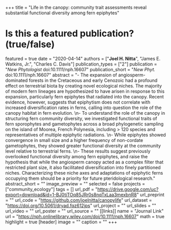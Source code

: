 +++
title = "Life in the canopy: community trait assessments reveal substantial functional diversity among fern epiphytes"
# Is this a featured publication? (true/false)
featured = true
date = "2020-04-14"
authors = ["**Joel H. Nitta**", "James E. Watkins, Jr.", "Charles C. Davis"]
publication_types = ["2"]
publication = "_New Phytologist_ doi:10.1111/nph.16607"
publication_short = "_New Phyt._ doi:10.1111/nph.16607"
abstract = "- The expansion of angiosperm-dominated forests in the Cretaceous and early Cenozoic had a profound effect on terrestrial biota by creating novel ecological niches. The majority of modern fern lineages are hypothesized to have arisen in response to this expansion, particularly fern epiphytes that radiated into the canopy. Recent evidence, however, suggests that epiphytism does not correlate with increased diversification rates in ferns, calling into question the role of the canopy habitat in fern evolution. \n- To understand the role of the canopy in structuring fern community diversity, we investigated functional traits of fern sporophytes and gametophytes across a broad phylogenetic sampling on the island of Moorea, French Polynesia, including > 120 species and representatives of multiple epiphytic radiations. \n- While epiphytes showed convergence in small size and a higher frequency of non-cordate gametophytes, they showed greater functional diversity at the community level relative to terrestrial ferns. \n- These results suggest previously overlooked functional diversity among fern epiphytes, and raise the hypothesis that while the angiosperm canopy acted as a complex filter that restricted plant size, it also facilitated diversification into finely partitioned niches. Characterizing these niche axes and adaptations of epiphytic ferns occupying them should be a priority for future pteridological research."
abstract_short = ""
image_preview = ""
selected = false
projects = ["community_ecology"]
tags = []
url_pdf = "https://drive.google.com/uc?export=download&id=1-BJ0tiTOq85JRr0s8nqTxLaa3mexbnR8"
url_preprint = ""
url_code = "https://github.com/joelnitta/canopylife"
url_dataset = "https://doi.org/10.5061/dryad.fqz612jps"
url_project = ""
url_slides = ""
url_video = ""
url_poster = ""
url_source = ""
[[links]]
  name = "Journal Link"
  url = "https://nph.onlinelibrary.wiley.com/doi/10.1111/nph.16607"
math = true
highlight = true
[header]
image = ""
caption = ""
+++
